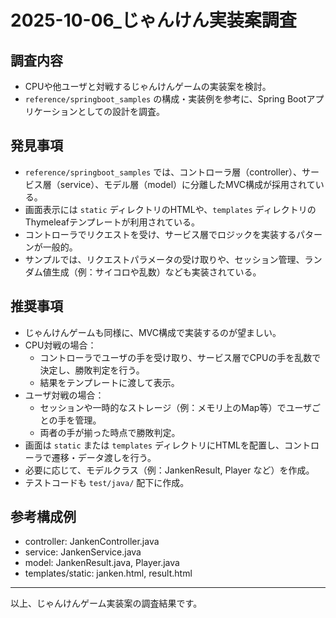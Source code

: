 # 2025-10-06_じゃんけん実装案調査

## 調査内容
- CPUや他ユーザと対戦するじゃんけんゲームの実装案を検討。
- `reference/springboot_samples` の構成・実装例を参考に、Spring Bootアプリケーションとしての設計を調査。

## 発見事項
- `reference/springboot_samples` では、コントローラ層（controller）、サービス層（service）、モデル層（model）に分離したMVC構成が採用されている。
- 画面表示には `static` ディレクトリのHTMLや、`templates` ディレクトリのThymeleafテンプレートが利用されている。
- コントローラでリクエストを受け、サービス層でロジックを実装するパターンが一般的。
- サンプルでは、リクエストパラメータの受け取りや、セッション管理、ランダム値生成（例：サイコロや乱数）なども実装されている。

## 推奨事項
- じゃんけんゲームも同様に、MVC構成で実装するのが望ましい。
- CPU対戦の場合：
  - コントローラでユーザの手を受け取り、サービス層でCPUの手を乱数で決定し、勝敗判定を行う。
  - 結果をテンプレートに渡して表示。
- ユーザ対戦の場合：
  - セッションや一時的なストレージ（例：メモリ上のMap等）でユーザごとの手を管理。
  - 両者の手が揃った時点で勝敗判定。
- 画面は `static` または `templates` ディレクトリにHTMLを配置し、コントローラで遷移・データ渡しを行う。
- 必要に応じて、モデルクラス（例：JankenResult, Player など）を作成。
- テストコードも `test/java/` 配下に作成。

## 参考構成例
- controller: JankenController.java
- service: JankenService.java
- model: JankenResult.java, Player.java
- templates/static: janken.html, result.html

---

以上、じゃんけんゲーム実装案の調査結果です。

